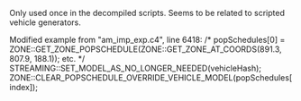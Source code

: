 Only used once in the decompiled scripts. Seems to be related to scripted vehicle generators.

Modified example from "am_imp_exp.c4", line 6418:
/* popSchedules[0] = ZONE::GET_ZONE_POPSCHEDULE(ZONE::GET_ZONE_AT_COORDS(891.3, 807.9, 188.1));
etc.
*/
STREAMING::SET_MODEL_AS_NO_LONGER_NEEDED(vehicleHash);
ZONE::CLEAR_POPSCHEDULE_OVERRIDE_VEHICLE_MODEL(popSchedules[index]);
